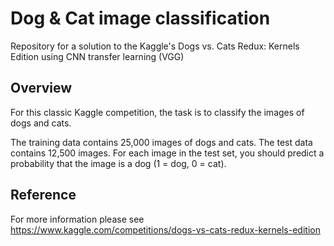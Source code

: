 # Dog & Cat image classification
Repository for a solution to the Kaggle's Dogs vs. Cats Redux: Kernels Edition using CNN transfer learning (VGG)

## Overview
For this classic Kaggle competition, the task is to classify the images of dogs and cats.

The training data contains 25,000 images of dogs and cats. The test data contains 12,500 images. For each image in the test set, you should predict a probability that the image is a dog (1 = dog, 0 = cat).

## Reference
For more information please see https://www.kaggle.com/competitions/dogs-vs-cats-redux-kernels-edition
